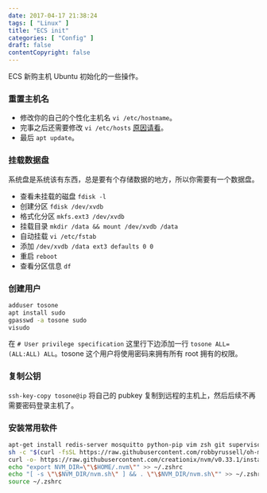 ```yaml
---
date: 2017-04-17 21:38:24
tags: [ "Linux" ]
title: "ECS init"
categories: [ "Config" ]
draft: false
contentCopyright: false
---
```


ECS 新购主机 Ubuntu 初始化的一些操作。

<!--more-->

### 重置主机名
- 修改你的自己的个性化主机名 `vi /etc/hostname`。
- 完事之后还需要修改 `vi /etc/hosts` [原因请看](https://askubuntu.com/questions/59458/error-message-when-i-run-sudo-unable-to-resolve-host-none)。
- 最后 `apt update`。

### 挂载数据盘

系统盘是系统该有东西，总是要有个存储数据的地方，所以你需要有一个数据盘。

- 查看未挂载的磁盘 `fdisk -l`
- 创建分区 `fdisk /dev/xvdb`
- 格式化分区 `mkfs.ext3 /dev/xvdb`
- 挂载目录 `mkdir /data && mount /dev/xvdb /data`
- 自动挂载 `vi /etc/fstab`
- 添加 `/dev/xvdb /data ext3 defaults 0 0`
- 重启 `reboot`
- 查看分区信息 `df`

### 创建用户

``` bash
adduser tosone
apt install sudo
gpasswd -a tosone sudo
visudo
```

在 `# User privilege specification` 这里行下边添加一行 `tosone ALL=(ALL:ALL) ALL`。tosone 这个用户将使用密码来拥有所有 root 拥有的权限。

### 复制公钥

`ssh-key-copy tosone@ip` 将自己的 pubkey 复制到远程的主机上，然后后续不再需要密码登录主机了。

### 安装常用软件

``` bash
apt-get install redis-server mosquitto python-pip vim zsh git supervisor curl
sh -c "$(curl -fsSL https://raw.githubusercontent.com/robbyrussell/oh-my-zsh/master/tools/install.sh)"
curl -o- https://raw.githubusercontent.com/creationix/nvm/v0.33.1/install.sh | bash
echo "export NVM_DIR=\"\$HOME/.nvm\"" >> ~/.zshrc
echo "[ -s \"\$NVM_DIR/nvm.sh\" ] && . \"\$NVM_DIR/nvm.sh\"" >> ~/.zshrc
source ~/.zshrc
```
